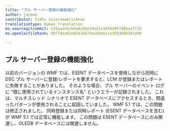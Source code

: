 ```yaml
---
title: "プル サーバー登録の機能強化"
author: jaimeo
contributor: Indhu Sivaramakrishnan
translationtype: Human Translation
ms.sourcegitcommit: e39aa2e5cbda0c83e24e21c4459d957d8baaff25
ms.openlocfilehash: d9f7dea63e6541b673ac6be5ccad59368b301440

---
```


## プル サーバー登録の機能強化 ##

以前のバージョンの WMF では、ESENT データベースを使用しながら同時に DSC プル サーバーに登録/レポートを要求すると、LCM が登録またはレポートに失敗することがありました。 そのような場合、プル サーバーのイベント ログに "既に使用されているインスタンス名" というエラーが記録されました。
これは、マルチスレッド シナリオで ESENT データベースにアクセスするとき、間違ったパターンが使用されることに起因していました。 WMF 5.1 では、この問題は修正されました。 同時登録または同時レポート (ESENT データベースを含む) が WMF 5.1 では正常に機能します。 この問題は ESENT データベースにのみ関連し、OLEDB データベースには関連しません。 



<!--HONumber=Aug16_HO3-->


